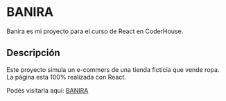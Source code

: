 # BANIRA

Banira es mi proyecto para el curso de React en CoderHouse.

## Descripción

Este proyecto simula un e-commers de una tienda ficticia que vende ropa. La página esta 100% realizada con React.

Podés visitarla aquí: [BANIRA](https://react-sigma-ten.vercel.app/)
